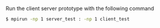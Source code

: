 Run the client server prototype with the following command

```bash
$ mpirun -np 1 server_test : -np 1 client_test
```